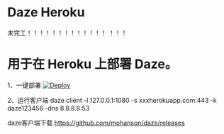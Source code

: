 # Daze Heroku
未完工！！！！！！！！！！！！！
！！！
#
#
# 用于在 Heroku 上部署 Daze。

1、一键部署
[![Deploy](https://www.herokucdn.com/deploy/button.png)](https://dashboard.heroku.com/new?template=https%3A%2F%2Fgithub.com%2FVerSign010%2Fdaze-heroku)

2、运行客户端
daze client -l 127.0.0.1:1080 -s xxxherokuapp.com:443 -k daze123456 -dns 8.8.8.8:53

daze客户端下载
https://github.com/mohanson/daze/releases

